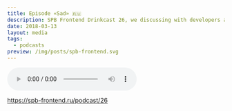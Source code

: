 ```yaml
---
title: Episode «Sad» 🇷🇺
description: SPB Frontend Drinkcast 26, we discussing with developers about burnout
date: 2018-03-13
layout: media
tags:
  - podcasts
preview: /img/posts/spb-frontend.svg
---
```


<audio controls>
  <source class="u-audio" preload="auto" src="{{ '/media/SPB-Frontend-Drinkcast-26.mp3' | url }}" type="audio/mpeg">
  <a href="{{ '/media/SPB-Frontend-Drinkcast-26.mp3' | url }}" download>Download the podcast episode</a>
</audio>

https://spb-frontend.ru/podcast/26
